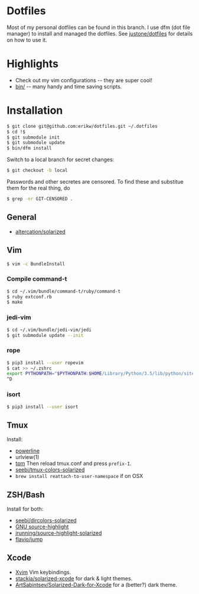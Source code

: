 # Dotfiles

Most of my personal dotfiles can be found in this branch. I use dfm (dot file manager) to install and managed the dotfiles. See [justone/dotfiles](https://github.com/justone/dotfiles) for details on how to use it.

# Highlights

 * Check out my vim configurations -- they are super cool!
 * [bin/](bin/) -- many handy and time saving scripts.

# Installation

```bash
$ git clone git@github.com:erikw/dotfiles.git ~/.dotfiles
$ cd !$
$ git submodule init
$ git submodule update
$ bin/dfm install
```

Switch to a local branch for secret changes:

```bash
$ git checkout -b local
```

Passwords and other secretes are censored. To find these and substitue them for the real thing, do

```bash
$ grep -nr GIT-CENSORED .
```

## General

* [altercation/solarized](https://github.com/altercation/solarized)

## Vim

```bash
$ vim -c BundleInstall
```

### Compile command-t
```bash
$ cd ~/.vim/bundle/command-t/ruby/command-t
$ ruby extconf.rb
$ make
````

### jedi-vim
```bash
$ cd ~/.vim/bundle/jedi-vim/jedi
$ git submodule update --init
````

### rope
```bash
$ pip3 install --user ropevim
$ cat >> ~/.zshrc
export PYTHONPATH="$PYTHONPATH:$HOME/Library/Python/3.5/lib/python/site-packages"
^D
````

### isort
```bash
$ pip3 install --user isort
````

## Tmux

Install: 

 * [powerline](https://github.com/powerline/powerline)
 * urlview(1)
 * [tpm](https://github.com/tmux-plugins/tpm) Then reload tmux.conf and press `prefix-I`.
 * [seebi/tmux-colors-solarized](https://github.com/seebi/tmux-colors-solarized)
 * `brew install reattach-to-user-namespace` if on OSX

## ZSH/Bash

Install for both:
 * [seebi/dircolors-solarized](https://github.com/seebi/dircolors-solarized)
 * [GNU source-highlight](https://www.gnu.org/software/src-highlite/source-highlight.html)
 * [jrunning/source-highlight-solarized](https://github.com/jrunning/source-highlight-solarized)
 * [flavio/jump](https://github.com/flavio/jump)



## Xcode
* [Xvim](http://xvim.org/) Vim keybindings.
* [stackia/solarized-xcode](https://github.com/stackia/solarized-xcode) for dark & light themes.
* [ArtSabintsev/Solarized-Dark-for-Xcode](https://github.com/ArtSabintsev/Solarized-Dark-for-Xcode) for a (better?) dark theme.

